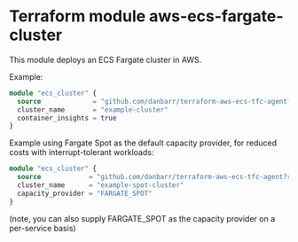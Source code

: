 # Terraform module aws-ecs-fargate-cluster

This module deploys an ECS Fargate cluster in AWS.

Example:

```terraform
module "ecs_cluster" {
  source             = "github.com/danbarr/terraform-aws-ecs-tfc-agent?ref=v0.9.1"
  cluster_name       = "example-cluster"
  container_insights = true
}
```

Example using Fargate Spot as the default capacity provider, for reduced costs with interrupt-tolerant workloads:

```terraform
module "ecs_cluster" {
  source            = "github.com/danbarr/terraform-aws-ecs-tfc-agent?ref=v0.9.1"
  cluster_name      = "example-spot-cluster"
  capacity_provider = "FARGATE_SPOT"
}
```

(note, you can also supply FARGATE_SPOT as the capacity provider on a per-service basis)
